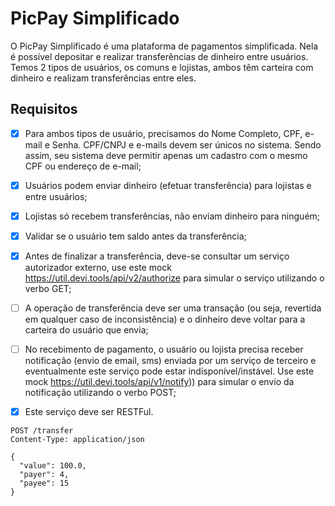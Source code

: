 # PicPay Simplificado

O PicPay Simplificado é uma plataforma de pagamentos simplificada. Nela é possível depositar e realizar transferências de dinheiro entre usuários. Temos 2 tipos de usuários, os comuns e lojistas, ambos têm carteira com dinheiro e realizam transferências entre eles.

## Requisitos

- [x] Para ambos tipos de usuário, precisamos do Nome Completo, CPF, e-mail e Senha. CPF/CNPJ e e-mails devem ser únicos no sistema. Sendo assim, seu sistema deve permitir apenas um cadastro com o mesmo CPF ou endereço de e-mail;

- [x] Usuários podem enviar dinheiro (efetuar transferência) para lojistas e entre usuários;

- [x] Lojistas só recebem transferências, não enviam dinheiro para ninguém;

- [x] Validar se o usuário tem saldo antes da transferência;

- [X] Antes de finalizar a transferência, deve-se consultar um serviço autorizador externo, use este mock https://util.devi.tools/api/v2/authorize para simular o serviço utilizando o verbo GET;

- [ ] A operação de transferência deve ser uma transação (ou seja, revertida em qualquer caso de inconsistência) e o dinheiro deve voltar para a carteira do usuário que envia;

- [ ] No recebimento de pagamento, o usuário ou lojista precisa receber notificação (envio de email, sms) enviada por um serviço de terceiro e eventualmente este serviço pode estar indisponível/instável. Use este mock https://util.devi.tools/api/v1/notify)) para simular o envio da notificação utilizando o verbo POST;

- [x] Este serviço deve ser RESTFul.

```
POST /transfer
Content-Type: application/json

{
  "value": 100.0,
  "payer": 4,
  "payee": 15
}
```
